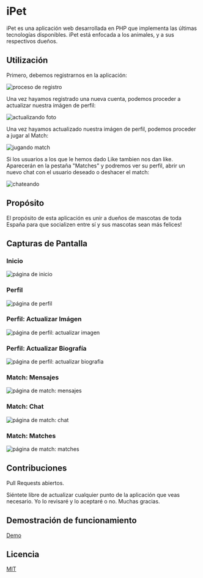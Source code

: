 # iPet

iPet es una aplicación web desarrollada en PHP que implementa las últimas tecnologías disponibles.
iPet está enfocada a los animales, y a sus respectivos dueños.

## Utilización

Primero, debemos registrarnos en la aplicación:

![proceso de registro](screenshots/gif/registrarse.gif)

Una vez hayamos registrado una nueva cuenta, podemos proceder a actualizar nuestra imágen de perfil:

![actualizando foto](screenshots/gif/actualizando-imagen-perfil.gif)

Una vez hayamos actualizado nuestra imágen de perfil, podemos proceder a jugar al Match:

![jugando match](screenshots/gif/jugar-match.gif)

Si los usuarios a los que le hemos dado Like tambien nos dan like. Aparecerán en la pestaña "Matches" y podremos ver su perfil, abrir un nuevo chat con el usuario deseado o deshacer el match:

![chateando](screenshots/gif/chateando.gif)

## Propósito

El propósito de esta aplicación es unir a dueños de mascotas de toda España para que socializen entre sí y sus mascotas sean más felices!

## Capturas de Pantalla

### Inicio

![página de inicio](screenshots/Captura-Home.JPG)

### Perfil

![página de perfil](screenshots/Captura-Profile.JPG)

### Perfil: Actualizar Imágen

![página de perfil: actualizar imagen](screenshots/Captura-Profile-Upload-Picture.JPG)

### Perfil: Actualizar Biografía

![página de perfil: actualizar biografia](screenshots/Captura-Profile-Edit-Biography.JPG)

### Match: Mensajes

![página de match: mensajes](screenshots/Captura-Match-Mensajes.JPG)

### Match: Chat

![página de match: chat](screenshots/Captura-Match-Chat.JPG)

### Match: Matches

![página de match: matches](screenshots/Captura-Match-Matches-Dropdown.JPG)

## Contribuciones
Pull Requests abiertos.

Siéntete libre de actualizar cualquier punto de la aplicación que veas necesario. Yo lo revisaré y lo aceptaré o no.
Muchas gracias.

## Demostración de funcionamiento
[Demo](http://ipet-php.herokuapp.com)

## Licencia
[MIT](https://choosealicense.com/licenses/mit/)